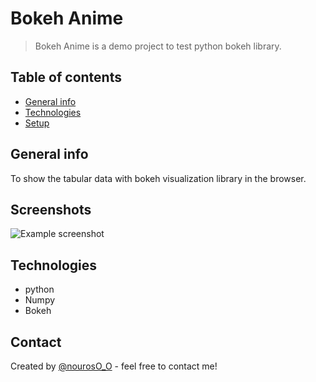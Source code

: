 
# Bokeh Anime
> Bokeh Anime is a demo project to test python bokeh library.

## Table of contents
* [General info](#general-info)
* [Technologies](#technologies)
* [Setup](#setup)


## General info
To show the tabular data with bokeh visualization library in the browser. 

## Screenshots
![Example screenshot](./img/screenshot.png)

## Technologies
* python
* Numpy
* Bokeh

## Contact
Created by [@nourosO_O](https://twitter.com/nourosO_O) - feel free to contact me!
